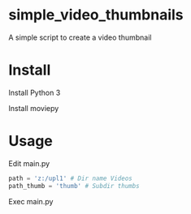 # simple_video_thumbnails
A simple script to create a video thumbnail

# Install

Install Python 3

Install moviepy

# Usage

Edit main.py

```Python
path = 'z:/upl1' # Dir name Videos
path_thumb = 'thumb' # Subdir thumbs
```

Exec main.py
